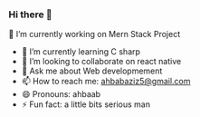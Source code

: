 ### Hi there 👋
 🔭 I’m currently working on Mern Stack Project
- 🌱 I’m currently learning C sharp 
- 👯 I’m looking to collaborate on react native
- 💬 Ask me about Web developmement
- 📫 How to reach me: ahbabaziz5@gmail.com
- 😄 Pronouns: ahbaab 
- ⚡ Fun fact: a little bits serious man
<!--


-
-->
